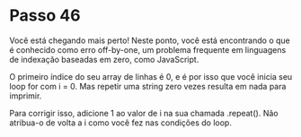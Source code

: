 # Passo 46

Você está chegando mais perto! Neste ponto, você está encontrando o que é conhecido como erro off-by-one, um problema frequente em linguagens de indexação baseadas em zero, como JavaScript.

O primeiro índice do seu array de linhas é 0, e é por isso que você inicia seu loop for com i = 0. Mas repetir uma string zero vezes resulta em nada para imprimir.

Para corrigir isso, adicione 1 ao valor de i na sua chamada .repeat(). Não atribua-o de volta a i como você fez nas condições do loop.